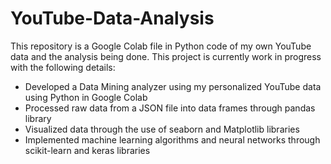 # YouTube-Data-Analysis
This repository is a Google Colab file in Python code of my own YouTube data and the analysis being done. 
This project is currently work in progress with the following details:
   - Developed a Data Mining analyzer using my personalized YouTube data using Python in Google Colab
   - Processed raw data from a JSON file into data frames through pandas library 
   - Visualized data through the use of seaborn and Matplotlib libraries
   - Implemented machine learning algorithms and neural networks through scikit-learn and keras libraries
